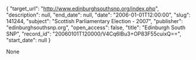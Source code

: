 {
  "target_url": "http://www.edinburghsouthsnp.org/index.php", 
  "description": null, 
  "end_date": null, 
  "date": "2006-01-01T12:00:00", 
  "slug": 141244, 
  "subject": "Scottish Parliamentary Election - 2007", 
  "publisher": "edinburghsouthsnp.org", 
  "open_access": false, 
  "title": "Edinburgh South SNP", 
  "record_id": "20060101T120000/V4Cq6lBu3+OP83F55cuixQ==", 
  "start_date": null
}

None